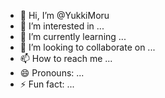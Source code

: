 - 👋 Hi, I’m @YukkiMoru
- 👀 I’m interested in ...
- 🌱 I’m currently learning ...
- 💞️ I’m looking to collaborate on ...
- 📫 How to reach me ...
- 😄 Pronouns: ...
- ⚡ Fun fact: ...

<!---
YukkiMoru/YukkiMoru is a ✨ special ✨ repository because its `README.md` (this file) appears on your GitHub profile.
You can click the Preview link to take a look at your changes.
--->

